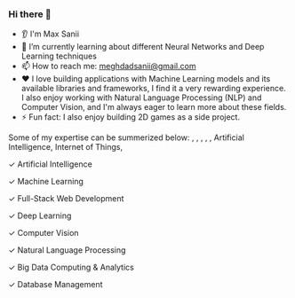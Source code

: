 ### Hi there 👋

* 👂 I'm Max Sanii
* 🌱 I’m currently learning about different Neural Networks and Deep Learning techniques
* 📫 How to reach me: meghdadsanii@gmail.com
* ❤️ I love building applications with Machine Learning models and its available libraries and frameworks, I find it a very rewarding experience. I also enjoy working with Natural Language Processing (NLP) and Computer Vision, and I'm always eager to learn more about these fields.
* ⚡ Fun fact: I also enjoy building 2D games as a side project.

Some of my expertise can be summerized below:
, , , , , Artificial Intelligence, Internet of Things, 



✓ Artificial Intelligence

✓ Machine Learning

✓ Full-Stack Web Development

✓ Deep Learning

✓ Computer Vision

✓ Natural Language Processing

✓ Big Data Computing & Analytics

✓ Database Management
